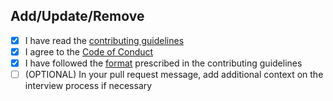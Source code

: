 <!--
Thank you for contributing!

Pull requests that do not adhere to the format will be rejected. Please ensure
you complete the following checkboxes.

Please also:

- Add one company at a time.
- Insert in alphabetical order
- Do not sort other listings
-->

## Add/Update/Remove <CompanyName>

- [x] I have read the [contributing guidelines](https://github.com/poteto/hiring-without-whiteboards/blob/master/CONTRIBUTING.md)
- [x] I agree to the [Code of Conduct](https://github.com/poteto/hiring-without-whiteboards/blob/master/CODE_OF_CONDUCT.md)
- [x] I have followed the [format](https://github.com/poteto/hiring-without-whiteboards/blob/master/CONTRIBUTING.md#format) prescribed in the contributing guidelines
- [ ] (OPTIONAL) In your pull request message, add additional context on the interview process if necessary

<!--
Please give additional context about the interview process if necessary.
-->
